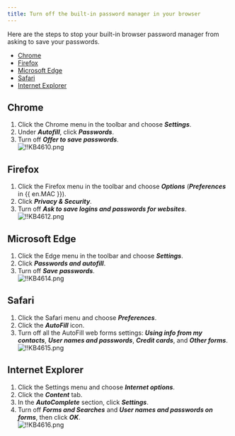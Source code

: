 ```yaml
---
title: Turn off the built-in password manager in your browser
---
```

Here are the steps to stop your built-in browser password manager from asking to save your passwords.  

- [Chrome](#chrome)
- [Firefox](#firefox)
- [Microsoft Edge](#microsoft)
- [Safari](#safari)
- [Internet Explorer](#explorer)

## Chrome
<a name="chrome"></a>

1. Click the Chrome menu in the toolbar and choose ***Settings***.
2. Under ***Autofill***, click ***Passwords***.
3. Turn off ***Offer to save passwords***.  
![!!KB4610.png](https://webdevolutions.azureedge.net/docs/en/kb/KB4610.png)

## Firefox
<a name="firefox"></a>

1. Click the Firefox menu in the toolbar and choose ***Options*** (***Preferences*** in {{ en.MAC }}).
2. Click ***Privacy & Security***.
3. Turn off ***Ask to save logins and passwords for websites***.  
![!!KB4612.png](https://webdevolutions.azureedge.net/docs/en/kb/KB4612.png)

## Microsoft Edge
<a name="microsoft"></a>

1. Click the Edge menu in the toolbar and choose ***Settings***.
2. Click ***Passwords and autofill***.
3. Turn off ***Save passwords***.  
![!!KB4614.png](https://webdevolutions.azureedge.net/docs/en/kb/KB4614.png)

## Safari
<a name="safari"></a>

1. Click the Safari menu and choose ***Preferences***.
2. Click the ***AutoFill*** icon.
3. Turn off all the AutoFill web forms settings: ***Using info from my contacts***, ***User names and passwords***, ***Credit cards***, and ***Other forms***.  
![!!KB4615.png](https://webdevolutions.azureedge.net/docs/en/kb/KB4615.png)

## Internet Explorer
<a name="explorer"></a>

1. Click the Settings menu and choose ***Internet options***.
2. Click the ***Content*** tab.
3. In the ***AutoComplete*** section, click ***Settings***.
4. Turn off ***Forms and Searches*** and ***User names and passwords on forms***, then click ***OK***.  
![!!KB4616.png](https://webdevolutions.azureedge.net/docs/en/kb/KB4616.png)
